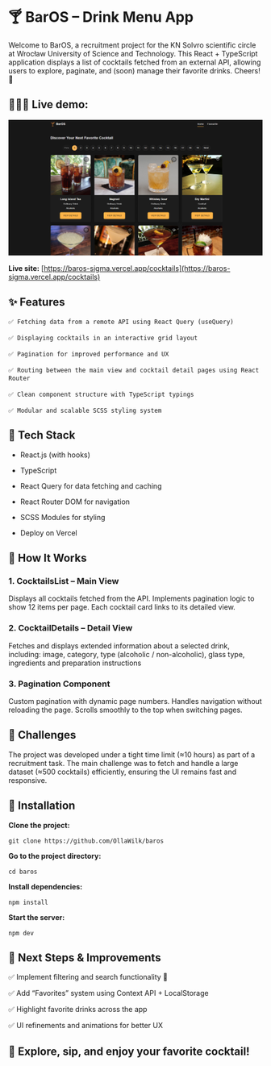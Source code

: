 # 🍸 BarOS – Drink Menu App

Welcome to BarOS, a recruitment project for the KN Solvro scientific circle at Wrocław University of Science and Technology.
This React + TypeScript application displays a list of cocktails fetched from an external API, allowing users to explore, paginate, and (soon) manage their favorite drinks. Cheers! 🥂

## 🙋🏼‍♀️ Live demo:

[![Live demo](./public/screenshot.png)](https://baros-sigma.vercel.app)

**Live site:** [https://baros-sigma.vercel.app/cocktails](https://baros-sigma.vercel.app/cocktails)

## ✨ Features

    ✅ Fetching data from a remote API using React Query (useQuery)

    ✅ Displaying cocktails in an interactive grid layout

    ✅ Pagination for improved performance and UX

    ✅ Routing between the main view and cocktail detail pages using React Router

    ✅ Clean component structure with TypeScript typings
    
    ✅ Modular and scalable SCSS styling system
    
## 🧩 Tech Stack

  - React.js (with hooks)

  - TypeScript

  - React Query for data fetching and caching

  - React Router DOM for navigation

  - SCSS Modules for styling

  - Deploy on Vercel

## 🦋 How It Works 

### 1. CocktailsList – Main View

Displays all cocktails fetched from the API.
Implements pagination logic to show 12 items per page.
Each cocktail card links to its detailed view.

### 2. CocktailDetails – Detail View

Fetches and displays extended information about a selected drink, including: image, category, type (alcoholic / non-alcoholic), glass type, ingredients and preparation instructions

### 3. Pagination Component

Custom pagination with dynamic page numbers. Handles navigation without reloading the page. Scrolls smoothly to the top when switching pages.

## 🧠 Challenges
The project was developed under a tight time limit (≈10 hours) as part of a recruitment task.
The main challenge was to fetch and handle a large dataset (≈500 cocktails) efficiently, ensuring the UI remains fast and responsive.


## 🧰 Installation

**Clone the project:**

```
git clone https://github.com/OllaWilk/baros
```

**Go to the project directory:**

```
cd baros
```

**Install dependencies:**

```
npm install
```

**Start the server:**

```
npm dev
```

## 🚀 Next Steps & Improvements

✅ Implement filtering and search functionality 🔧

✅ Add “Favorites” system using Context API + LocalStorage 

✅ Highlight favorite drinks across the app

✅ UI refinements and animations for better UX

## 🎉  Explore, sip, and enjoy your favorite cocktail!

